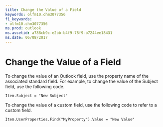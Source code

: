 ```yaml
---
title: Change the Value of a Field
keywords: olfm10.chm3077356
f1_keywords:
- olfm10.chm3077356
ms.prod: outlook
ms.assetid: a788cb9c-e2bb-b4f9-78f9-b7244ee18431
ms.date: 06/08/2017
---
```



# Change the Value of a Field

To change the value of an Outlook field, use the property name of the associated standard field. For example, to change the value of the Subject field, use the following code.


```
Item.Subject = "New Subject"
```


To change the value of a custom field, use the following code to refer to a custom field.




```
Item.UserProperties.Find("MyProperty").Value = "New Value"
```


